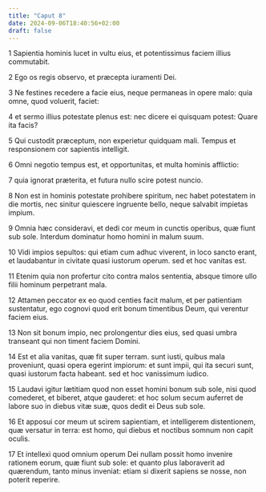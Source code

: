 ```yaml
---
title: "Caput 8"
date: 2024-09-06T18:40:56+02:00
draft: false
---
```




1 Sapientia hominis lucet in vultu eius, et potentissimus faciem illius commutabit.

2 Ego os regis observo, et præcepta iuramenti Dei.

3 Ne festines recedere a facie eius, neque permaneas in opere malo: quia omne, quod voluerit, faciet:

4 et sermo illius potestate plenus est: nec dicere ei quisquam potest: Quare ita facis?

5 Qui custodit præceptum, non experietur quidquam mali. Tempus et responsionem cor sapientis intelligit.

6 Omni negotio tempus est, et opportunitas, et multa hominis afflictio:

7 quia ignorat præterita, et futura nullo scire potest nuncio.

8 Non est in hominis potestate prohibere spiritum, nec habet potestatem in die mortis, nec sinitur quiescere ingruente bello, neque salvabit impietas impium.

9 Omnia hæc consideravi, et dedi cor meum in cunctis operibus, quæ fiunt sub sole. Interdum dominatur homo homini in malum suum.

10 Vidi impios sepultos: qui etiam cum adhuc viverent, in loco sancto erant, et laudabantur in civitate quasi iustorum operum. sed et hoc vanitas est.

11 Etenim quia non profertur cito contra malos sententia, absque timore ullo filii hominum perpetrant mala.

12 Attamen peccator ex eo quod centies facit malum, et per patientiam sustentatur, ego cognovi quod erit bonum timentibus Deum, qui verentur faciem eius.

13 Non sit bonum impio, nec prolongentur dies eius, sed quasi umbra transeant qui non timent faciem Domini.

14 Est et alia vanitas, quæ fit super terram. sunt iusti, quibus mala proveniunt, quasi opera egerint impiorum: et sunt impii, qui ita securi sunt, quasi iustorum facta habeant. sed et hoc vanissimum iudico.

15 Laudavi igitur lætitiam quod non esset homini bonum sub sole, nisi quod comederet, et biberet, atque gauderet: et hoc solum secum auferret de labore suo in diebus vitæ suæ, quos dedit ei Deus sub sole.

16 Et apposui cor meum ut scirem sapientiam, et intelligerem distentionem, quæ versatur in terra: est homo, qui diebus et noctibus somnum non capit oculis.

17 Et intellexi quod omnium operum Dei nullam possit homo invenire rationem eorum, quæ fiunt sub sole: et quanto plus laboraverit ad quærendum, tanto minus inveniat: etiam si dixerit sapiens se nosse, non poterit reperire.

